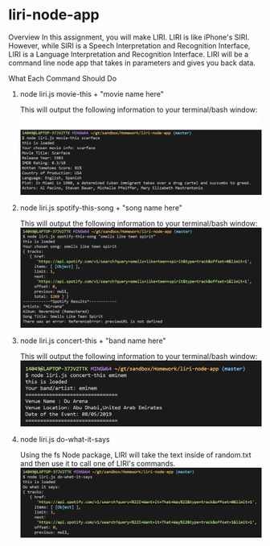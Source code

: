 # liri-node-app

Overview
In this assignment, you will make LIRI. LIRI is like iPhone's SIRI. However, while SIRI is a Speech Interpretation and Recognition Interface, LIRI is a Language Interpretation and Recognition Interface. LIRI will be a command line node app that takes in parameters and gives you back data.

What Each Command Should Do

1. node liri.js movie-this + "movie name here"

   This will output the following information to your terminal/bash window:
   ![](images/movie-this.PNG)

2. node liri.js spotify-this-song + "song name here"

   This will output the following information to your terminal/bash window:
   ![](images/spotify-this.png)

3. node liri.js concert-this + "band name here"

   This will output the following information to your terminal/bash window:
   ![](images/concert.png)

4) node liri.js do-what-it-says

   Using the fs Node package, LIRI will take the text inside of random.txt and then use it to call one of LIRI's commands.
   ![](images/do-what.png)
